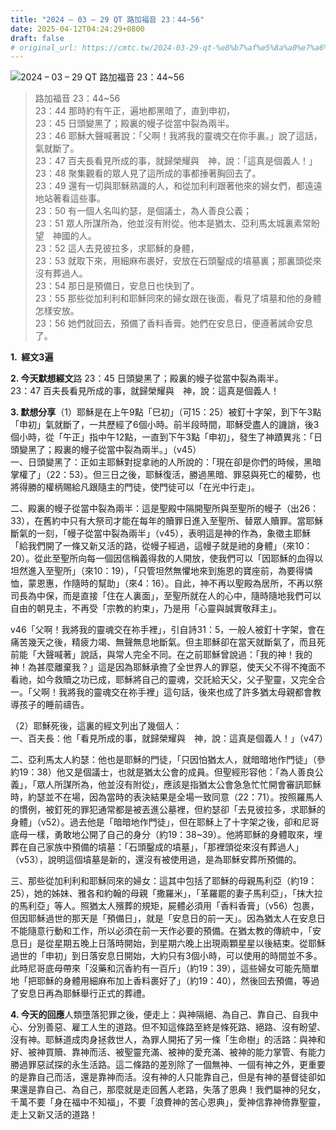 ```yaml
---
title: "2024 – 03 – 29 QT 路加福音 23：44~56"
date: 2025-04-12T04:24:29+0800
draft: false
# original_url: https://cmtc.tw/2024-03-29-qt-%e8%b7%af%e5%8a%a0%e7%a6%8f%e9%9f%b3-23%ef%bc%9a4456
---
```


![2024 – 03 – 29 QT 路加福音 23：44~56](/images/qt.jpg  "2024 – 03 – 29 QT 路加福音 23：44~56")

> 路加福音 23：44~56  
> 23：44 那時約有午正，遍地都黑暗了，直到申初，  
> 23：45 日頭變黑了；殿裏的幔子從當中裂為兩半。  
> 23：46 耶穌大聲喊著說：「父啊！我將我的靈魂交在你手裏。」說了這話，氣就斷了。  
> 23：47 百夫長看見所成的事，就歸榮耀與　神，說：「這真是個義人！」  
> 23：48 聚集觀看的眾人見了這所成的事都捶著胸回去了。  
> 23：49 還有一切與耶穌熟識的人，和從加利利跟著他來的婦女們，都遠遠地站著看這些事。  
> 23：50 有一個人名叫約瑟，是個議士，為人善良公義；  
> 23：51 眾人所謀所為，他並沒有附從。他本是猶太、亞利馬太城裏素常盼望　神國的人。  
> 23：52 這人去見彼拉多，求耶穌的身體，  
> 23：53 就取下來，用細麻布裹好，安放在石頭鑿成的墳墓裏；那裏頭從來沒有葬過人。  
> 23：54 那日是預備日，安息日也快到了。  
> 23：55 那些從加利利和耶穌同來的婦女跟在後面，看見了墳墓和他的身體怎樣安放。  
> 23：56 她們就回去，預備了香料香膏。她們在安息日，便遵著誡命安息了。

**1.  經文3遍**

**2. 今天默想經文**路 23：45 日頭變黑了；殿裏的幔子從當中裂為兩半。  
23：47 百夫長看見所成的事，就歸榮耀與　神，說：這真是個義人！

**3. 默想分享**（1）耶穌是在上午9點「巳初」（可15：25）被釘十字架，到下午3點「申初」氣就斷了，一共歷經了6個小時。前半段時間，耶穌受盡人的譏誚，後3個小時，從「午正」指中午12點，一直到下午3點「申初」，發生了神蹟異兆：「日頭變黑了；殿裏的幔子從當中裂為兩半。」（v45）  
一、日頭變黑了：正如主耶穌對捉拿祂的人所說的：「現在卻是你們的時候，黑暗掌權了」（22：53）。但三日之後，耶穌復活，勝過黑暗、罪惡與死亡的權勢，也將得勝的權柄賜給凡跟隨主的門徒，使門徒可以「在光中行走」。

二、殿裏的幔子從當中裂為兩半：這是聖殿中隔開聖所與至聖所的幔子（出26：33），在舊約中只有大祭司才能在每年的贖罪日進入至聖所、替眾人贖罪。當耶穌斷氣的一刻，「幔子從當中裂為兩半」（v45），表明這是神的作為，象徵主耶穌「給我們開了一條又新又活的路，從幔子經過，這幔子就是祂的身體」（來10：20）。從此至聖所向每一個因信稱義得救的人開放，使我們可以「因耶穌的血得以坦然進入至聖所」（來10：19），「只管坦然無懼地來到施恩的寶座前，為要得憐恤，蒙恩惠，作隨時的幫助」（來4：16）。自此，神不再以聖殿為居所，不再以祭司長為中保，而是直接「住在人裏面」，至聖所就在人的心中，隨時隨地我們可以自由的朝見主，不再受「宗教的約束」，乃是用「心靈與誠實敬拜主」。

v46「父啊！我將我的靈魂交在祢手裡」，引自詩31：5，一般人被釘十字架，會在痛苦幾天之後，精疲力竭、無聲無息地斷氣。但主耶穌卻在當天就斷氣了，而且死前能「大聲喊著」說話，與常人完全不同。在之前耶穌曾說過：「我的神！我的神！為甚麼離棄我？」這是因為耶穌承擔了全世界人的罪惡，使天父不得不掩面不看祂，如今救贖之功已成，耶穌將自己的靈魂，交託給天父，父子聖靈，又完全合一。「父啊！我將我的靈魂交在祢手裡」這句話，後來也成了許多猶太母親都會教導孩子的睡前禱告。

（2）耶穌死後，這裏的經文列出了幾個人：  
一、百夫長：他「看見所成的事，就歸榮耀與　神，說：這真是個義人！」（v47）

二、亞利馬太人約瑟：他也是耶穌的門徒，「只因怕猶太人，就暗暗地作門徒」（參約19：38）他又是個議士，也就是猶太公會的成員。但聖經形容他：「為人善良公義」，「眾人所謀所為，他並沒有附從」，應該是指猶太公會急急忙忙開會審訊耶穌時，約瑟並不在場，因為當時的表決結果是全場一致同意（22：71）。按照羅馬人的慣例，被釘死的罪犯通常都是被丟進公墓裡，但約瑟卻「去見彼拉多，求耶穌的身體」（v52）。過去他是「暗暗地作門徒」，但在耶穌上了十字架之後，卻和尼哥底母一樣，勇敢地公開了自己的身分（約19：38~39）。他將耶穌的身體取來，埋葬在自己家族中預備的墳墓：「石頭鑿成的墳墓」，「那裡頭從來沒有葬過人」（v53），說明這個墳墓是新的，還沒有被使用過，是為耶穌安葬所預備的。

三、那些從加利利和耶穌同來的婦女：這其中包括了耶穌的母親馬利亞（約19：25），她的姊妹、雅各和約翰的母親「撒羅米」，「革羅罷的妻子馬利亞」，「抹大拉的馬利亞」等人。照猶太人殯葬的規矩，屍體必須用「香料香膏」（v56）包裹，但因耶穌過世的那天是「預備日」，就是「安息日的前一天」。因為猶太人在安息日不能隨意行動和工作，所以必須在前一天作必要的預備。在猶太教的傳統中，「安息日」是從星期五晚上日落時開始，到星期六晚上出現兩顆星星以後結束。從耶穌過世的「申初」到日落安息日開始，大約只有3個小時，可以使用的時間並不多。此時尼哥底母帶來「沒藥和沉香約有一百斤」（約19：39），這些婦女可能先簡單地「把耶穌的身體用細麻布加上香料裹好了」（約19：40），然後回去預備，等過了安息日再為耶穌舉行正式的葬禮。

**4. 今天的回應**人類墮落犯罪之後，便走上：與神隔絕、為自己、靠自己、自我中心、分別善惡、雇工人生的道路。但不知這條路至終是條死路、絕路、沒有盼望、沒有神。耶穌道成肉身拯救世人，為罪人開拓了另一條「生命樹」的活路：與神和好、被神買贖、靠神而活、被聖靈充滿、被神的愛充滿、被神的能力掌管、有能力勝過罪惡試探的永生活路。這二條路的差別除了一個無神、一個有神之外，更重要的是靠自己而活，還是靠神而活。沒有神的人只能靠自己，但是有神的基督徒卻如果還是靠自己、為自己，那麼就是走回舊人老路，失落了恩典！我們屬神的兒女，千萬不要「身在福中不知福」，不要「浪費神的苦心恩典」，愛神信靠神倚靠聖靈，走上又新又活的道路！